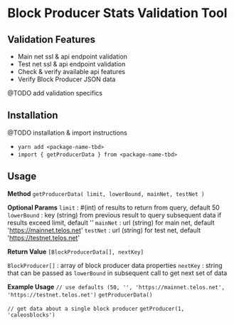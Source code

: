 # Block Producer Stats Validation Tool
## Validation Features

- Main net ssl & api endpoint validation
- Test net ssl & api endpoint validation
- Check & verify available api features
- Verify Block Producer JSON data

@TODO add validation specifics 

## Installation

@TODO installation & import instructions

- `yarn add <package-name-tbd>`
- `import { getProducerData } from <package-name-tbd>`

## Usage
  
  **Method**
  `getProducerData( limit, lowerBound, mainNet, testNet )`
  
  **Optional Params**
  `limit` : #(int) of results to return from query, default 50
  `lowerBound` : key (string) from previous result to query subsequent data if results exceed limit, default '' 
  `mainNet` : url (string) for main net, default 'https://mainnet.telos.net'
  `testNet` : url (string) for test net, default 'https://testnet.telos.net'

  **Return Value**
  `[BlockProducerData[], nextKey]`
  
  `BlockProducer[]` : array of block producer data properties
  `nextKey` : string that can be passed as `lowerBound` in subsequent call to get next set of data

  **Example Usage**
  `// use defaults (50, '', 'https://mainnet.telos.net', 'https://testnet.telos.net')`
  `getProducerData()`

  `// get data about a single block producer`
  `getProducer(1, 'caleosblocks')`